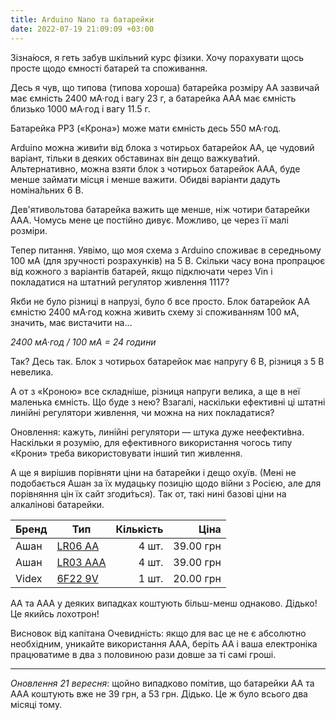 ```yaml
---
title: Arduino Nano та батарейки
date: 2022-07-19 21:09:09 +03:00
---
```


Зізна́юся, я геть забув шкільний курс фізики. Хочу порахувати щось просте щодо ємності батарей та споживання.

Десь я чув, що типова (типова хороша) батарейка розміру AA зазвичай має ємність 2400 мА·год і вагу 23 г, а батарейка AAA має ємність близько 1000 мА·год і вагу 11.5 г.

Батарейка PP3 («Крона») може мати ємність десь 550 мА·год.

Arduino можна живи́ти від блока з чотирьох батарейок AA, це чудовий варіант, тільки в деяких обставинах він дещо важкува́тий. Альтернативно, можна взяти блок з чотирьох батарейок AAA, буде менше займати місця і менше важити. Обидві варіанти дадуть номіна́льних 6 В.

Дев'ятивольтова батарейка важить ще менше, ніж чотири батарейки AAA. Чомусь мене це постійно дивує. Можливо, це через її малі розміри.

Тепер питання. Уявімо, що моя схема з Arduino споживає в середньому 100 мА (для зручності розрахунків) на 5 В. Скільки часу вона пропрацює від кожного з варіантів батарей, якщо підключати через Vin і покладатися на штатний регулятор живлення 1117?

Якби не було різниці в напрузі, було б все просто. Блок батарейок AA ємністю 2400 мА·год кожна живить схему зі споживанням 100 мА, значить, має вистачити на…

_2400 мА·год / 100 мА = 24 години_

Так? Десь так. Блок з чотирьох батарейок має напругу 6 В, різниця з 5 В невелика.

А от з «Кроною» все складніше, різниця напруги велика, а ще в неї маленька ємність. Що буде з нею? Взагалі, наскільки ефективні ці штатні линійні регулятори живлення, чи можна на них покладатися?

Оновлення: кажуть, линійні регулятори — штука дуже неефекти́вна. Наскільки я розумію, для ефективного використання чогось типу «Крони» треба використовувати інший тип живлення.

А ще я вирішив порівняти ціни на батарейки і дещо охуїв. (Мені не подобається Ашан за їх мудацьку позицію щодо війни з Росією, але для порівняння цін їх сайт згоди́ться). Так от, такі нині базові ціни на алкалінові батарейки.

Бренд | Тип           | Кількість | Ціна
------|---------------|----------:|---------:
Ашан  | [LR06 АА][1]  | 4 шт.     | 39.00 грн
Ашан  | [LR03 ААА][2] | 4 шт.     | 39.00 грн
Videx | [6F22 9V][3]  | 1 шт.     | 20.00 грн

AA та AAA у деяких випадках коштують більш-менш однаково. Дідько! Це якийсь лохотрон!

Висновок від капітана Очевидність: якщо для вас це не є абсолютно необхідним, уникайте використання AAA, беріть AA і ваша електроніка працюватиме в два з половиною рази довше за ті самі гроші.

---

_Оновлення 21 вересня_: щойно випадково помітив, що батарейки AA та AAA коштують вже не 39 грн, а 53 грн. Дідько. Це ж було всього два місяці тому.

[1]: https://auchan.zakaz.ua/uk/products/03245675419826/batareika-ashan/
[2]: https://auchan.zakaz.ua/uk/products/03245675419819/batareika-ashan/
[3]: https://auchan.zakaz.ua/uk/products/04820118291079/batareika-vaideks/
